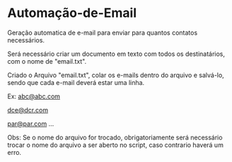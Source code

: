 # Automação-de-Email
Geração automatica de e-mail para enviar para quantos contatos necessários.

Será necessário criar um documento em texto com todos os destinatários, com o nome de "email.txt". 

Criado o Arquivo "email.txt", colar os e-mails dentro do arquivo e salvá-lo, sendo que cada e-mail deverá estar uma linha. 

Ex: abc@abc.com

dce@dcr.com

par@par.com
...


Obs: Se o nome do arquivo for trocado, obrigatoriamente será necessário trocar o nome do arquivo a ser aberto no script, caso contrario haverá um erro.
